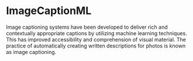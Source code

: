 # ImageCaptionML
Image captioning systems have been developed to deliver rich and contextually appropriate captions by utilizing machine learning techniques. This has improved accessibility and comprehension of visual material. The practice of automatically creating written descriptions for photos is known as image captioning.
